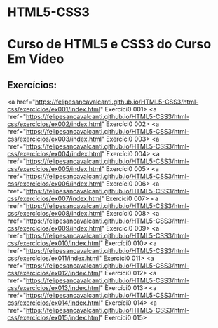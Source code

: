 # HTML5-CSS3
 <h1>Curso de HTML5 e CSS3 do Curso Em Vídeo</h1>

<h2>Exercícios:</h2>

<a href="https://felipesancavalcanti.github.io/HTML5-CSS3/html-css/exercícios/ex001/index.html" Exercíci0 001>
<a href="https://felipesancavalcanti.github.io/HTML5-CSS3/html-css/exercícios/ex002/index.html" Exercíci0 002>
<a href="https://felipesancavalcanti.github.io/HTML5-CSS3/html-css/exercícios/ex003/index.html" Exercíci0 003>
<a href="https://felipesancavalcanti.github.io/HTML5-CSS3/html-css/exercícios/ex004/index.html" Exercíci0 004>
<a href="https://felipesancavalcanti.github.io/HTML5-CSS3/html-css/exercícios/ex005/index.html" Exercíci0 005>
<a href="https://felipesancavalcanti.github.io/HTML5-CSS3/html-css/exercícios/ex006/index.html" Exercíci0 006>
<a href="https://felipesancavalcanti.github.io/HTML5-CSS3/html-css/exercícios/ex007/index.html" Exercíci0 007>
<a href="https://felipesancavalcanti.github.io/HTML5-CSS3/html-css/exercícios/ex008/index.html" Exercíci0 008>
<a href="https://felipesancavalcanti.github.io/HTML5-CSS3/html-css/exercícios/ex009/index.html" Exercíci0 009>
<a href="https://felipesancavalcanti.github.io/HTML5-CSS3/html-css/exercícios/ex010/index.html" Exercíci0 010>
<a href="https://felipesancavalcanti.github.io/HTML5-CSS3/html-css/exercícios/ex011/index.html" Exercíci0 011>
<a href="https://felipesancavalcanti.github.io/HTML5-CSS3/html-css/exercícios/ex012/index.html" Exercíci0 012>
<a href="https://felipesancavalcanti.github.io/HTML5-CSS3/html-css/exercícios/ex013/index.html" Exercíci0 013>
<a href="https://felipesancavalcanti.github.io/HTML5-CSS3/html-css/exercícios/ex014/index.html" Exercíci0 014>
<a href="https://felipesancavalcanti.github.io/HTML5-CSS3/html-css/exercícios/ex015/index.html" Exercíci0 015>